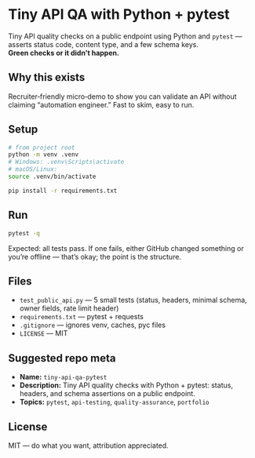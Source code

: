 # Tiny API QA with Python + pytest

Tiny API quality checks on a public endpoint using Python and `pytest` — asserts status code, content type, and a few schema keys.  
**Green checks or it didn’t happen.**

## Why this exists
Recruiter‑friendly micro‑demo to show you can validate an API without claiming “automation engineer.” Fast to skim, easy to run.

## Setup
```bash
# from project root
python -m venv .venv
# Windows: .venv\Scripts\activate
# macOS/Linux:
source .venv/bin/activate

pip install -r requirements.txt
```

## Run
```bash
pytest -q
```

Expected: all tests pass. If one fails, either GitHub changed something or you’re offline — that’s okay; the point is the structure.

## Files
- `test_public_api.py` — 5 small tests (status, headers, minimal schema, owner fields, rate limit header)
- `requirements.txt` — pytest + requests
- `.gitignore` — ignores venv, caches, pyc files
- `LICENSE` — MIT

## Suggested repo meta
- **Name:** `tiny-api-qa-pytest`
- **Description:** Tiny API quality checks with Python + pytest: status, headers, and schema assertions on a public endpoint.
- **Topics:** `pytest`, `api-testing`, `quality-assurance`, `portfolio`

## License
MIT — do what you want, attribution appreciated.
